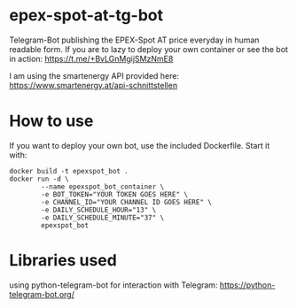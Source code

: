 # epex-spot-at-tg-bot

Telegram-Bot publishing the EPEX-Spot AT price everyday in human readable form.
If you are to lazy to deploy your own container or see the bot in action: https://t.me/+BvLGnMgijSMzNmE8 

I am using the smartenergy API provided here: https://www.smartenergy.at/api-schnittstellen

# How to use

If you want to deploy your own bot, use the included Dockerfile. Start it with:

```
docker build -t epexspot_bot .
docker run -d \
        --name epexspot_bot_container \
        -e BOT_TOKEN="YOUR TOKEN GOES HERE" \
        -e CHANNEL_ID="YOUR CHANNEL ID GOES HERE" \
        -e DAILY_SCHEDULE_HOUR="13" \
        -e DAILY_SCHEDULE_MINUTE="37" \
        epexspot_bot
```

# Libraries used

using python-telegram-bot for interaction with Telegram: https://python-telegram-bot.org/ 
